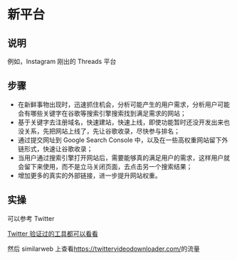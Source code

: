 # 新平台

## 说明

例如，Instagram 刚出的 Threads 平台

## 步骤

- 在新鲜事物出现时，迅速抓住机会，分析可能产生的用户需求，分析用户可能会有哪些关键字在谷歌等搜索引擎搜索找到满足需求的网站；
- 基于关键字去注册域名，快速建站，快速上线，即使功能暂时还没开发出来也没关系，先把网站上线了，先让谷歌收录，尽快参与排名；
- 通过提交网址到 Google Search Console 中，以及在一些高权重网站留下外链形式，快速让谷歌收录；
- 当用户通过搜索引擎打开网站后，需要能够真的满足用户的需求，这样用户就会留下来使用，而不是立马关闭页面，去点击另一个搜索结果；
- 增加更多的真实的外部链接，进一步提升网站权重。

## 实操

可以参考 Twitter

[Twitter 验证过的工具都可以看看](https://www.producthunt.com/search?q=Twitter)

然后 similarweb 上查看<https://twittervideodownloader.com/>的流量
